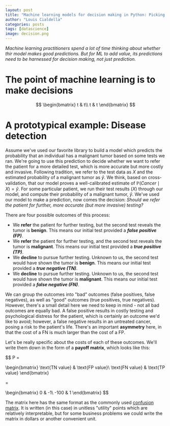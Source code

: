 ```yaml
---
layout: post
title: "Machine learning models for decision making in Python: Picking thresholds for asymmetric payoffs"
author: "Louis Cialdella"
categories: posts
tags: [datascience]
image: decision.png
---
```


*Machine learning practitioners spend a lot of time thinking about whether thir model makes good predictions. But for ML to add value, its predictions need to be harnessed for decision making, not just prediction.*

# The point of machine learning is to make decisions

$$
\begin{bmatrix}
t & t\\ 
t & t
\end{bmatrix}
$$

# A prototypical example: Disease detection

Assume we've used our favorite library to build a model which predicts the probability that an individual has a malignant tumor based on some tests we ran. We're going to use this prediction to decide whether we want to refer the patient for a more detailed test, which is more accurate but more costly and invasive. Following tradition, we refer to the test data as $X$ and the estimated probability of a malignant tumor as $\hat{y}$. We think, based on cross-validation, that our model proves a well-calibrated estimate of $\mathbb{P}(Cancer \mid X) = \hat{y}$. For some particular patient, we run their test results ($X$) through our model, and compute their probability of a malignant tumor, $\hat{y}$. We've used our model to make a prediction, now comes the decision: *Should we refer the patient for further, more accurate (but more invasive) testing?*

There are four possible outcomes of this process:
* We **refer** the patient for further testing, but the second test reveals the tumor is **benign**. This means our initial test provided a **_false positive (FP)_**.
* We **refer** the patient for further testing, and the second test reveals the tumor is **malignant**. This means our initial test provided a **_true positive (TP)_**.
* We **decline** to pursue further testing. Unknown to us, the second test would have shown the tumor is **benign**. This means our initial test provided a **_true negative (TN)_**.
* We **decline** to pursue further testing. Unknown to us, the second test would have shown the tumor is **malignant**. This means our initial test provided a **_false negative (FN)_**.

We can group the outcomes into "bad" outcomes (false positives, false negatives), as well as "good" outcomes (true positives, true negatives). However, there's a small detail here we need to keep in mind - not all bad outcomes are equally bad. A false positive results in costly testing and psychological distress for the patient, which is certainly an outcome we'd like to avoid; however, a false negative results in an untreated cancer, posing a risk to the patient's life. There's an important **asymmetry** here, in that the cost of a FN is much larger than the cost of a FP.

Let's be really specific about the costs of each of these outcomes. We'll write them down in the form of a **payoff matrix**, which looks like this:

$$
P = 

\begin{bmatrix}
\text{TN value} & \text{FP value}\\ 
\text{FN value} & \text{TP value}
\end{bmatrix}

=

\begin{bmatrix}
0 & -1\\ 
-100 & 1
\end{bmatrix}
$$

The matrix here has the same format as the commonly used [confusion matrix](https://en.wikipedia.org/wiki/Confusion_matrix). It is written (in this case) in unitless "utility" points which are relatively interpretable, but for some business problems we could write the matrix in dollars or another convenient unit. 

